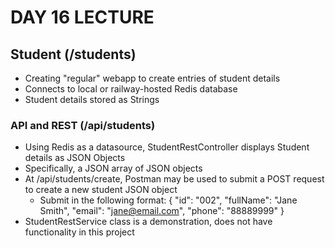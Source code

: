 # DAY 16 LECTURE

## Student (/students)
- Creating "regular" webapp to create entries of student details
- Connects to local or railway-hosted Redis database
- Student details stored as Strings

### API and REST (/api/students)
- Using Redis as a datasource, StudentRestController displays Student details as JSON Objects
- Specifically, a JSON array of JSON objects
- At /api/students/create, Postman may be used to submit a POST request to create a new student JSON object
    - Submit in the following format:
        {
            "id": "002",
            "fullName": "Jane Smith",
            "email": "jane@email.com",
            "phone": "88889999"
        }
- StudentRestService class is a demonstration, does not have functionality in this project
